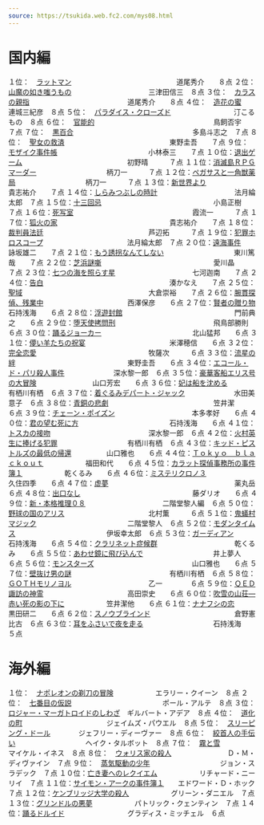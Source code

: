 ```yaml
---
source: https://tsukida.web.fc2.com/mys08.html
---
```

# 国内編

１位：　[ラットマン](https://tsukida.web.fc2.com/0802.html#080202)　　　　　　　　　　　　　　　道尾秀介　　８点
２位：　[山魔の如き嗤うもの](https://tsukida.web.fc2.com/0804.html#080408)　　　　　　　　　　　三津田信三　８点
３位：　[カラスの親指](https://tsukida.web.fc2.com/0809.html#080905)　　　　　　　　　　　　　　道尾秀介　　８点
４位：　[造花の蜜](https://tsukida.web.fc2.com/0812.html#081203)　　　　　　　　　　　　　　　　連城三紀彦　８点
５位：　[パラダイス・クローズド](https://tsukida.web.fc2.com/0801.html#080101)　　　　　　　　　汀こるもの　８点
６位：　[官能的](https://tsukida.web.fc2.com/0802.html#080201)　　　　　　　　　　　　　　　　　鳥飼否宇　　７点
７位：　[黒百合](https://tsukida.web.fc2.com/0901.html#090105)　　　　　　　　　　　　　　　　　多島斗志之　７点
８位：　[聖女の救済](https://tsukida.web.fc2.com/0902.html#090208)　　　　　　　　　　　　　　　東野圭吾　　７点
９位：　[モザイク事件帳](https://tsukida.web.fc2.com/0804.html)　　　　　　　　　　　　　小林泰三　　７点
１０位：[退出ゲーム](https://tsukida.web.fc2.com/0811.html#081108)　　　　　　　　　　　　　　　初野晴　　　７点
１１位：[消滅島ＲＰＧマーダー](https://tsukida.web.fc2.com/0803.html#080305)　　　　　　　　　　柄刀一　　　７点
１２位：[ペガサスと一角獣薬局](https://tsukida.web.fc2.com/0810.html#081008)　　　　　　　　　　柄刀一　　　７点
１３位：[新世界より](https://tsukida.web.fc2.com/0807.html#080706)　　　　　　　　　　　　　　　貴志祐介　　７点
１４位：[しらみつぶしの時計](https://tsukida.web.fc2.com/0808.html#080802)　　　　　　　　　　　法月綸太郎　７点
１５位：[十三回忌](https://tsukida.web.fc2.com/0810.html#081004)　　　　　　　　　　　　　　　　小島正樹　　７点
１６位：[死写室](https://tsukida.web.fc2.com/0804.html#080407)　　　　　　　　　　　　　　　　　霞流一　　　７点
１７位：[狐火の家](https://tsukida.web.fc2.com/0805.html#080504)　　　　　　　　　　　　　　　　貴志祐介　　７点
１８位：[裁判員法廷](https://tsukida.web.fc2.com/0804.html#080402)　　　　　　　　　　　　　　　芦辺拓　　　７点
１９位：[犯罪ホロスコープ](https://tsukida.web.fc2.com/0802.html#080208)　　　　　　　　　　　　法月綸太郎　７点
２０位：[遠海事件](https://tsukida.web.fc2.com/0809.html#080909)　　　　　　　　　　　　　　　　詠坂雄二　　７点
２１位：[もう誘拐なんてしない](https://tsukida.web.fc2.com/0802.html#080206)　　　　　　　　　　東川篤哉　　７点
２２位：[芝浜謎噺](https://tsukida.web.fc2.com/0805.html#080503)　　　　　　　　　　　　　　　　愛川晶　　　７点
２３位：[七つの海を照らす星](https://tsukida.web.fc2.com/0811.html#081110)　　　　　　　　　　　七河迦南　　７点
２４位：[告白](https://tsukida.web.fc2.com/0812.html)　　　　　　　　　　　　　　　　　　湊かなえ　　７点
２５位：[聖域](https://tsukida.web.fc2.com/0807.html#080701)　　　　　　　　　　　　　　　　　　大倉崇裕　　７点
２６位：[腕貫探偵、残業中](https://tsukida.web.fc2.com/0807.html#080704)　　　　　　　　　　　　西澤保彦　　６点
２７位：[賢者の贈り物](https://tsukida.web.fc2.com/0806.html#080607)　　　　　　　　　　　　　　石持浅海　　６点
２８位：[浮遊封館](https://tsukida.web.fc2.com/0808.html)　　　　　　　　　　　　　　　　門前典之　　６点
２９位：[堕天使拷問刑](https://tsukida.web.fc2.com/0803.html#080303)　　　　　　　　　　　　　　飛鳥部勝則　６点
３０位：[踊るジョーカー](https://tsukida.web.fc2.com/0812.html#081207)　　　　　　　　　　　　　北山猛邦　　６点
３１位：[儚い羊たちの祝宴](https://tsukida.web.fc2.com/0901.html#090107)　　　　　　　　　　　　米澤穂信　　６点
３２位：[完全恋愛](https://tsukida.web.fc2.com/0803.html#080301)　　　　　　　　　　　　　　　　牧薩次　　　６点
３３位：[流星の絆](https://tsukida.web.fc2.com/0806.html#080605)　　　　　　　　　　　　　　　　東野圭吾　　６点
３４位：[エコール・ド・パリ殺人事件](https://tsukida.web.fc2.com/0803.html#080302)　　　　　　　深水黎一郎　６点
３５位：[豪華客船エリス号の大冒険](https://tsukida.web.fc2.com/0812.html#081205)　　　　　　　　山口芳宏　　６点
３６位：[妃は船を沈める](https://tsukida.web.fc2.com/0810.html#081002)　　　　　　　　　　　　　有栖川有栖　６点
３７位：[着ぐるみデパート・ジャック](https://tsukida.web.fc2.com/0810.html)　　　　　　　水田美意子　６点
３８位：[青銅の悲劇](https://tsukida.web.fc2.com/0810.html#081003)　　　　　　　　　　　　　　　笠井潔　　　６点
３９位：[チェーン・ポイズン](https://tsukida.web.fc2.com/0902.html#090202)　　　　　　　　　　　本多孝好　　６点
４０位：[君の望む死に方](https://tsukida.web.fc2.com/0804.html#080403)　　　　　　　　　　　　　石持浅海　　６点
４１位：[トスカの接吻](https://tsukida.web.fc2.com/0809.html#080901)　　　　　　　　　　　　　　深水黎一郎　６点
４２位：[火村英生に捧げる犯罪](https://tsukida.web.fc2.com/0901.html)　　　　　　　　　　有栖川有栖　６点
４３位：[キッド・ピストルズの最低の帰還](https://tsukida.web.fc2.com/0807.html#080702)　　　　　山口雅也　　６点
４４位：[Ｔｏｋｙｏ　ｂｌａｃｋｏｕｔ](https://tsukida.web.fc2.com/0812.html#081206)　　　　　　福田和代　　６点
４５位：[カラット探偵事務所の事件簿１](https://tsukida.web.fc2.com/0811.html)　　　　　　乾くるみ　　６点
４６位：[ミステリクロノ３](https://tsukida.web.fc2.com/0806.html#080602)　　　　　　　　　　　　久住四季　　６点
４７位：[虚夢](https://tsukida.web.fc2.com/0809.html#080903)　　　　　　　　　　　　　　　　　　薬丸岳　　　６点
４８位：[出口なし](https://tsukida.web.fc2.com/0805.html#080507)　　　　　　　　　　　　　　　　藤ダリオ　　６点
４９位：[新・本格推理０８](https://tsukida.web.fc2.com/0804.html#080406)　　　　　　　　　　　二階堂黎人編　６点
５０位：[野球の国のアリス](https://tsukida.web.fc2.com/0812.html#081201)　　　　　　　　　　　　北村薫　　　６点
５１位：[鬼蟻村マジック](https://tsukida.web.fc2.com/0808.html#080801)　　　　　　　　　　　　　二階堂黎人　６点
５２位：[モダンタイムス](https://tsukida.web.fc2.com/0903.html)　　　　　　　　　　　　　伊坂幸太郎　６点
５３位：[ガーディアン](https://tsukida.web.fc2.com/0811.html#081109)　　　　　　　　　　　　　　石持浅海　　６点
５４位：[クラリネット症候群](https://tsukida.web.fc2.com/0805.html#080506)　　　　　　　　　　　乾くるみ　　６点
５５位：[あわせ鏡に飛び込んで](https://tsukida.web.fc2.com/0902.html#090201)　　　　　　　　　　井上夢人　　６点
５６位：[モンスターズ](https://tsukida.web.fc2.com/0806.html#080608)　　　　　　　　　　　　　　山口雅也　　６点
５７位：[壁抜け男の謎](https://tsukida.web.fc2.com/0809.html#080907)　　　　　　　　　　　　　　有栖川有栖　６点
５８位：[ＧＯＴＨモリノヨル](https://tsukida.web.fc2.com/0901.html#090102)　　　　　　　　　　　乙一　　　　６点
５９位：[ＱＥＤ諏訪の神霊](https://tsukida.web.fc2.com/0802.html#080209)　　　　　　　　　　　　高田崇史　　６点
６０位：[吹雪の山荘―赤い死の影の下に](https://tsukida.web.fc2.com/0804.html#080404)　　　　　　笠井潔他　　６点
６１位：[ナナフシの恋](https://tsukida.web.fc2.com/0802.html)　　　　　　　　　　　　　　黒田研二　　６点
６２位：[スノウブラインド](https://tsukida.web.fc2.com/0808.html#080804)　　　　　　　　　　　　倉野憲比古　６点
６３位：[耳をふさいで夜を走る](https://tsukida.web.fc2.com/0809.html)　　　　　　　　　　石持浅海　　５点

# 海外編

１位：　[ナポレオンの剃刀の冒険](https://tsukida.web.fc2.com/0805.html#080505)　　　　　　エラリー・クイーン　８点
２位：　[七番目の仮説](https://tsukida.web.fc2.com/0810.html#081006)　　　　　　　　　　　　　ポール・アルテ　８点
３位：　[ロジャー・マーガトロイドのしわざ](https://tsukida.web.fc2.com/0801.html#080108)　ギルバート・アデア　８点
４位：　[道化の町](https://tsukida.web.fc2.com/0803.html#080307)　　　　　　　　　　　　ジェイムズ・パウエル　８点
５位：　[スリーピング・ドール](https://tsukida.web.fc2.com/0810.html#081007)　　　　ジェフリー・ディーヴァー　８点
６位：　[絞首人の手伝い](https://tsukida.web.fc2.com/0806.html)　　　　　　　　　　ヘイク・タルボット　８点
７位：　[霧と雪](https://tsukida.web.fc2.com/0807.html)　　　　　　　　　　　　　　　マイケル・イネス　８点
８位：　[ウォリス家の殺人](https://tsukida.web.fc2.com/0809.html#080910)　　　　　　　　Ｄ・Ｍ・ディヴァイン　７点
９位：　[蒸気駆動の少年](https://tsukida.web.fc2.com/0804.html#080401)　　　　　　　　　　ジョン・スラデック　７点
１０位：[亡き妻へのレクイエム](https://tsukida.web.fc2.com/0902.html#090206)　　　　　　リチャード・ニーリイ　７点
１１位：[サイモン・アークの事件簿１](https://tsukida.web.fc2.com/0901.html#090103)　　エドワード・Ｄ・ホック　７点
１２位：[ケンブリッジ大学の殺人](https://tsukida.web.fc2.com/0807.html#080705)　　　　　　グリーン・ダニエル　７点
１３位：[グリンドルの悪夢](https://tsukida.web.fc2.com/0802.html#080204)　　　　　　パトリック・クェンティン　７点
１４位：[踊るドルイド](https://tsukida.web.fc2.com/0810.html#081001)　　　　　　　　　グラディス・ミッチェル　６点
